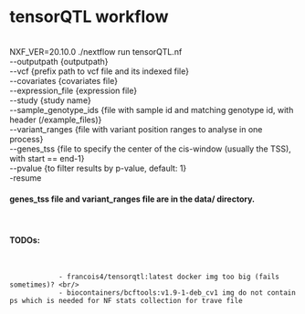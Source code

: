 # tensorQTL workflow
 <br />
NXF_VER=20.10.0 ./nextflow run tensorQTL.nf <br /> --outputpath {outputpath} <br />
                                            --vcf {prefix path to vcf file and its indexed file} <br />
                                            --covariates {covariates file} <br />
                                            --expression_file {expression file}  <br /> 
                                            --study {study name} <br />
                                            --sample_genotype_ids {file with sample id and matching genotype id, with header (/example_files)}  <br />
                                            --variant_ranges {file with variant position ranges to analyse in one process} <br />
                                            --genes_tss {file to  specify the center of the cis-window (usually the TSS), with start == end-1} <br />
                                            --pvalue {to filter results by p-value, default: 1}  <br />
                                            -resume  <br />

#### genes_tss file and variant_ranges file are in the data/ directory.

 <br />
 
#### TODOs: 
<br/>

                - francois4/tensorqtl:latest docker img too big (fails sometimes)? <br/>
                - biocontainers/bcftools:v1.9-1-deb_cv1 img do not contain ps which is needed for NF stats collection for trave file
                

